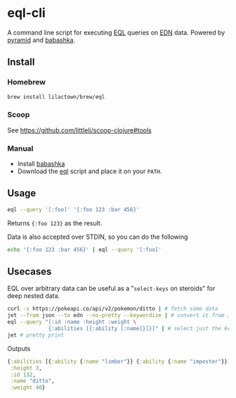 # eql-cli

A command line script for executing [EQL](https://github.com/edn-query-language/eql)
queries on [EDN](https://github.com/edn-format/edn) data.
Powered by [pyramid](https://github.com/lilactown/pyramid) and [babashka](https://github.com/babashka/babashka).


## Install

### Homebrew

```bash
brew install lilactown/brew/eql
```

### Scoop

See https://github.com/littleli/scoop-clojure#tools

### Manual

* Install [babashka](https://github.com/babashka/babashka)
* Download the [eql](./eql) script and place it on your `PATH`.

## Usage

```bash
eql --query '[:foo]' '{:foo 123 :bar 456}'
```

Returns `{:foo 123}` as the result.

Data is also accepted over STDIN, so you can do the following

```bash
echo '{:foo 123 :bar 456}' | eql --query '[:foo]'
```


## Usecases

EQL over arbitrary data can be useful as a "`select-keys` on steroids" for deep
nested data.


```bash
curl -s https://pokeapi.co/api/v2/pokemon/ditto | # fetch some data
jet --from json --to edn --no-pretty --keywordize | # convert it from JSON to EDN
eql --query "[:id :name :height :weight \
             {:abilities [{:ability [:name]}]}]" | # select just the keys we want
jet # pretty print
```

Outputs

```clojure
{:abilities [{:ability {:name "limber"}} {:ability {:name "imposter"}}],
 :height 3,
 :id 132,
 :name "ditto",
 :weight 40}
```
